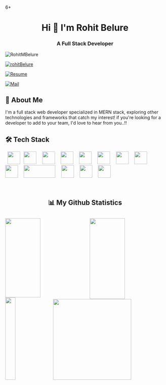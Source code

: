 6+<h1 align="center" >Hi 👋 I'm Rohit Belure</h1>
<h3 align="center">A Full Stack Developer</h3>

<p align="left"> <img src="https://komarev.com/ghpvc/?username=RohitMBelure&label=Visitors&color=0e75b6&style=flat" alt="RohitMBelure" /> </p>

<p align="left"> <a href="https://rohitmbelure.github.io/" target="blank"><img src="https://img.shields.io/badge/Portfolio_-000?style=for-the-badge&logo=ko-fi&logoColor=gold" alt="rohitBelure" /></a> </p>

<p align="left"> <a href="https://drive.google.com/file/d/150saF0j1619BSD4q1EGijU96TW_Z3vo7/view?usp=sharing" target="blank"><img src="https://img.shields.io/badge/Resume_-000?style=for-the-badge&logo=files&logoColor=green" alt="Resume"/></a> </p>

<p align="left"> <a href="mailto:rohitbelure128@gmail.com" target="blank"><img src="https://img.shields.io/badge/Reach_to_me_via_Mail_-000?style=for-the-badge&logo=gmail&logoColor=pink" alt="Mail" /></a> </p>

## 🚀 About Me

I'm a full stack web developer specialized in MERN stack, exploring other technologies and frameworks that catch my interest! if you're looking for a developer to add to your team, I'd love to hear from you..!!

## 🛠 Tech Stack

<p align="left">
  <code> <img height="40" src="https://img.shields.io/badge/JavaScript-323330?style=for-the-badge&logo=javascript&logoColor=F7DF1E" /></code>
  <code> <img height="40" src="https://img.shields.io/badge/React-20232A?style=for-the-badge&logo=react&logoColor=61DAFB" /> </code>
  <code> <img height="40" src="https://img.shields.io/badge/HTML-239120?style=for-the-badge&logo=html5&logoColor=white" /> </code>
  <code> <img height="40" src="https://img.shields.io/badge/Heroku-430098?style=for-the-badge&logo=heroku&logoColor=white" /> </code>
  <code> <img height="40" src="https://img.shields.io/badge/CSS-239120?&style=for-the-badge&logo=css3&logoColor=white" /> </code>
  <code> <img height="40" src="https://img.shields.io/badge/Redux-593D88?style=for-the-badge&logo=redux&logoColor=white" /> </code>
  <code> <img height="40" src="https://img.shields.io/badge/Express.js-404D59?style=for-the-badge" /> </code>
  <code> <img height="40" src="https://img.shields.io/badge/Node.js-43853D?style=for-the-badge&logo=node.js&logoColor=white" /> </code>
  <code> <img height="40" src="https://img.shields.io/badge/MongoDB-4EA94B?style=for-the-badge&logo=mongodb&logoColor=white" /> </code>
  <code> <img height="40" src="https://cdn.worldvectorlogo.com/logos/vercel.svg" width="100px" /> </code>
  <code> <img height="40" src="https://img.shields.io/badge/Netlify-00C7B7?style=for-the-badge&logo=netlify&logoColor=white" /> </code>
  <code> <img height="40" src="https://upload.wikimedia.org/wikipedia/commons/c/c2/Postman_%28software%29.png" /> </code>
  <code> <img height="40" src="https://img.shields.io/badge/TypeScript-007ACC?style=for-the-badge&logo=typescript&logoColor=white" /> </code>
</p>


<br />
<h2 align="center">📊 My Github Statistics<h2>
<img align="left" src="https://github-readme-streak-stats.herokuapp.com/?user=RohitMBelure&theme=radical" alt="" height="250px" width="47%" />
<img align="right" src="https://github-readme-stats.vercel.app/api?username=RohitMBelure&show_icons=true&theme=radical" height="255px" width="47%"/>
<br />
<img align="left" src="https://github-readme-stats.vercel.app/api/top-langs/?username=RohitMBelure&theme=radical&langs_count=8" alt="" height="260px" width="25%" />
<img align="right" src="https://activity-graph.herokuapp.com/graph?username=RohitMBelure&theme=gruvbox&hide_border=true&area=true" height="255px" width="70%"/>

